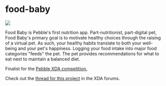 food-baby
=========

<img src="http://danieljchen.com/images/project/foodbbmockup.png">

Food Baby is Pebble's first nutrition app. Part-nutritionist, part-digital pet, Food Baby's primary goal is to motivate healthy choices through the raising of a virtual pet. As such, your healthy habits translate to both your well-being and your pet's happiness. Logging your food intake into major food categories "feeds" the pet. The pet provides recommendations for what to eat next to maintain a balanced diet.

Finalist for the <a href="http://forum.xda-developers.com/smartwatch/pebble/xda-partners-pebble-developer-challenge-t2825784">Pebble XDA competition.</a>

Check out the <a href="http://bit.ly/food-baby-thread">thread for this project</a> in the XDA forums.
